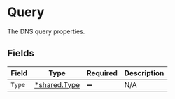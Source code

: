 # Query

The DNS query properties.


## Fields

| Field                                              | Type                                               | Required                                           | Description                                        |
| -------------------------------------------------- | -------------------------------------------------- | -------------------------------------------------- | -------------------------------------------------- |
| `Type`                                             | [*shared.Type](../../../pkg/models/shared/type.md) | :heavy_minus_sign:                                 | N/A                                                |